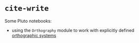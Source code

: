 # `cite-write`


Some Pluto notebooks: 

- using the `Orthography` module to work with explicitly defined [orthographic systems](./ortho.html)

